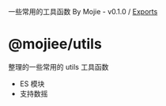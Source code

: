 一些常用的工具函数 By Mojie - v0.1.0 / [Exports](modules.md)

# @mojiee/utils

整理的一些常用的 utils 工具函数

- ES 模块
- 支持数摇
